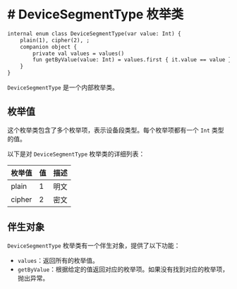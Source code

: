 # # DeviceSegmentType 枚举类

```svg
internal enum class DeviceSegmentType(var value: Int) {
    plain(1), cipher(2), ;
    companion object {
        private val values = values()
        fun getByValue(value: Int) = values.first { it.value == value }
    }
}
```




`DeviceSegmentType` 是一个内部枚举类。

## 枚举值

这个枚举类包含了多个枚举项，表示设备段类型。每个枚举项都有一个 `Int` 类型的值。

以下是对 `DeviceSegmentType` 枚举类的详细列表：

| 枚举值 | 值 | 描述 |
|---|---|---|
| plain | 1 | 明文 |
| cipher | 2 | 密文 |

## 伴生对象

`DeviceSegmentType` 枚举类有一个伴生对象，提供了以下功能：

- `values`：返回所有的枚举值。
- `getByValue`：根据给定的值返回对应的枚举项。如果没有找到对应的枚举项，抛出异常。

